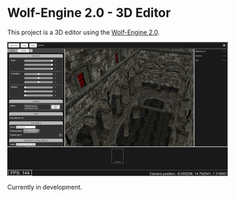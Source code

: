 # Wolf-Engine 2.0 - 3D Editor

This project is a 3D editor using the [Wolf-Engine 2.0](https://github.com/arthur-monteiro/WolfEngine-2.0).

![Screenshot](https://github.com/arthur-monteiro/Wolf-Engine-2.0--3D-Editor/blob/master/Screenshots/sponza_intel.PNG)

Currently in development.